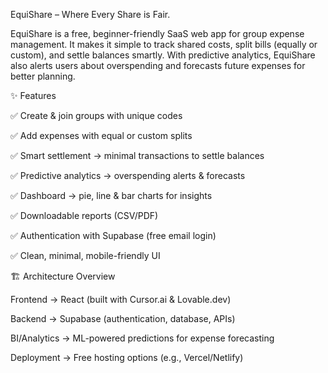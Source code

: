 EquiShare – Where Every Share is Fair.

EquiShare is a free, beginner-friendly SaaS web app for group expense management. It makes it simple to track shared costs, split bills (equally or custom), and settle balances smartly. With predictive analytics, EquiShare also alerts users about overspending and forecasts future expenses for better planning.

✨ Features

✅ Create & join groups with unique codes

✅ Add expenses with equal or custom splits

✅ Smart settlement → minimal transactions to settle balances

✅ Predictive analytics → overspending alerts & forecasts

✅ Dashboard → pie, line & bar charts for insights

✅ Downloadable reports (CSV/PDF)

✅ Authentication with Supabase (free email login)

✅ Clean, minimal, mobile-friendly UI

🏗️ Architecture Overview

Frontend → React (built with Cursor.ai & Lovable.dev)

Backend → Supabase (authentication, database, APIs)

BI/Analytics → ML-powered predictions for expense forecasting

Deployment → Free hosting options (e.g., Vercel/Netlify)


